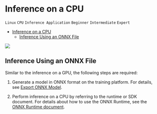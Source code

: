 # Inference on a CPU

`Linux` `CPU` `Inference Application` `Beginner` `Intermediate` `Expert`

<!-- TOC -->

- [Inference on a CPU](#inference-on-a-cpu)
    - [Inference Using an ONNX File](#inference-using-an-onnx-file)

<!-- /TOC -->

<a href="https://gitee.com/mindspore/docs/blob/master/docs/mindspore/programming_guide/source_en/multi_platform_inference_cpu.md" target="_blank"><img src="https://gitee.com/mindspore/docs/raw/master/resource/_static/logo_source.png"></a>

## Inference Using an ONNX File

Similar to the inference on a GPU, the following steps are required:

1. Generate a model in ONNX format on the training platform. For details, see [Export ONNX Model](https://www.mindspore.cn/docs/programming_guide/en/master/save_model.html#export-onnx-model).

2. Perform inference on a CPU by referring to the runtime or SDK document. For details about how to use the ONNX Runtime, see the [ONNX Runtime document](https://github.com/microsoft/onnxruntime).
